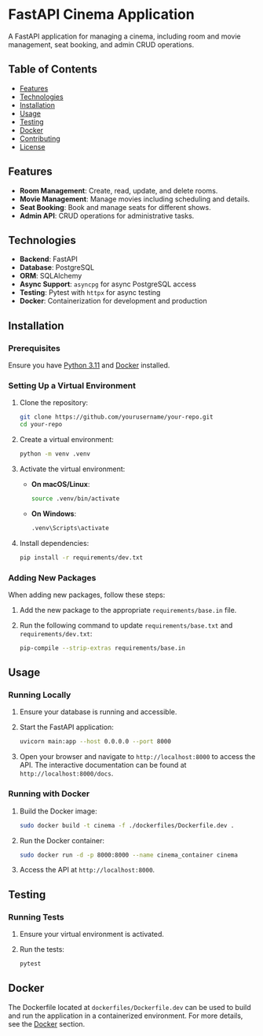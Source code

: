 # FastAPI Cinema Application

A FastAPI application for managing a cinema, including room and movie management, seat booking, and admin CRUD operations.

## Table of Contents

- [Features](#features)
- [Technologies](#technologies)
- [Installation](#installation)
- [Usage](#usage)
- [Testing](#testing)
- [Docker](#docker)
- [Contributing](#contributing)
- [License](#license)

## Features

- **Room Management**: Create, read, update, and delete rooms.
- **Movie Management**: Manage movies including scheduling and details.
- **Seat Booking**: Book and manage seats for different shows.
- **Admin API**: CRUD operations for administrative tasks.

## Technologies

- **Backend**: FastAPI
- **Database**: PostgreSQL
- **ORM**: SQLAlchemy
- **Async Support**: `asyncpg` for async PostgreSQL access
- **Testing**: Pytest with `httpx` for async testing
- **Docker**: Containerization for development and production

## Installation

### Prerequisites

Ensure you have [Python 3.11](https://www.python.org/downloads/) and [Docker](https://www.docker.com/products/docker-desktop) installed.

### Setting Up a Virtual Environment

1. Clone the repository:

    ```sh
    git clone https://github.com/yourusername/your-repo.git
    cd your-repo
    ```

2. Create a virtual environment:

    ```sh
    python -m venv .venv
    ```

3. Activate the virtual environment:

    - **On macOS/Linux**:
      ```sh
      source .venv/bin/activate
      ```
    - **On Windows**:
      ```sh
      .venv\Scripts\activate
      ```

4. Install dependencies:

    ```sh
    pip install -r requirements/dev.txt
    ```

### Adding New Packages

When adding new packages, follow these steps:

1. Add the new package to the appropriate `requirements/base.in` file.

2. Run the following command to update `requirements/base.txt` and `requirements/dev.txt`:

    ```sh
    pip-compile --strip-extras requirements/base.in
    ```

## Usage

### Running Locally

1. Ensure your database is running and accessible.

2. Start the FastAPI application:

    ```sh
    uvicorn main:app --host 0.0.0.0 --port 8000
    ```

3. Open your browser and navigate to `http://localhost:8000` to access the API. The interactive documentation can be found at `http://localhost:8000/docs`.

### Running with Docker

1. Build the Docker image:

    ```sh
    sudo docker build -t cinema -f ./dockerfiles/Dockerfile.dev .
    ```

2. Run the Docker container:

    ```sh
    sudo docker run -d -p 8000:8000 --name cinema_container cinema
    ```

3. Access the API at `http://localhost:8000`.

## Testing

### Running Tests

1. Ensure your virtual environment is activated.

2. Run the tests:

    ```sh
    pytest
    ```

## Docker

The Dockerfile located at `dockerfiles/Dockerfile.dev` can be used to build and run the application in a containerized environment. For more details, see the [Docker](#docker) section.
